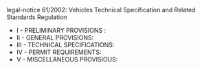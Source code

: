 legal-notice 61&#x2F;2002: Vehicles Technical Specification and Related Standards Regulation

<ul>
			<li>I - PRELIMINARY PROVISIONS : <ul>
			</ul></li>			<li>II - GENERAL PROVISIONS: <ul>
			</ul></li>			<li>III - TECHNICAL SPECIFICATIONS: <ul>
			</ul></li>			<li>IV - PERMIT REQUIREMENTS: <ul>
			</ul></li>			<li>V - MISCELLANEOUS PROVISIOUS: <ul>
			</ul></li></ul>
